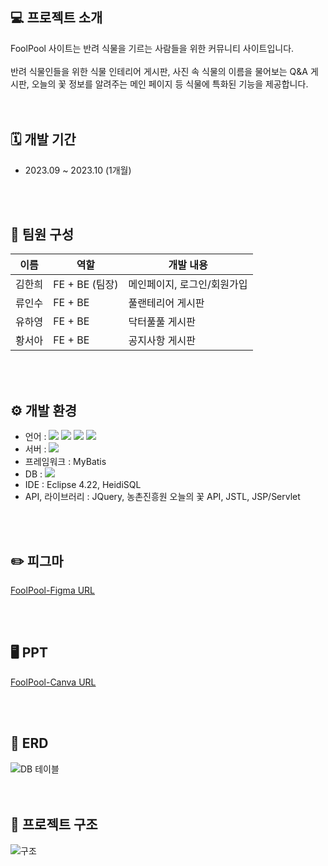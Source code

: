 ## 💻 프로젝트 소개
FoolPool 사이트는 반려 식물을 기르는 사람들을 위한 커뮤니티 사이트입니다.
<br>
<br>
반려 식물인들을 위한 식물 인테리어 게시판, 사진 속 식물의 이름을 물어보는 Q&A 게시판, 오늘의 꽃 정보를 알려주는 메인 페이지 등 식물에 특화된 기능을 제공합니다.
<br>
<br>
<br>

## 🗓️ 개발 기간
* 2023.09 ~ 2023.10 (1개월)
<br>
<br>

## 👥 팀원 구성
|이름|역할|개발 내용|
|---|---|-----|
|김한희|FE + BE (팀장)|메인페이지, 로그인/회원가입|
|류인수|FE + BE|풀랜테리어 게시판|
|유하영|FE + BE|닥터풀풀 게시판|
|황서아|FE + BE|공지사항 게시판|
<br>
<br>

## ⚙ 개발 환경
* 언어 : <img src="https://img.shields.io/badge/Java-007396?style=flat&logo=OpenJDK&logoColor=white"/> <img src="https://img.shields.io/badge/HTML5-E34F26?style=flat&logo=html5&logoColor=white"/> <img src="https://img.shields.io/badge/CSS-1572B6?style=flat&logo=css3&logoColor=white"/> <img src="https://img.shields.io/badge/JavaScript-F7DF1E?style=flat&logo=javascript&logoColor=white"/>
* 서버 : <img src="https://img.shields.io/badge/Apache Tomcat-F8DC75?style=flat&logo=apachetomcat&logoColor=white"/>
* 프레임워크 : MyBatis
* DB : <img src="https://img.shields.io/badge/MariaDB-003545?style=flat&logo=mariadb&logoColor=white">
* IDE : Eclipse 4.22, HeidiSQL
* API, 라이브러리 : JQuery, 농촌진흥원 오늘의 꽃 API, JSTL, JSP/Servlet
<br>
<br>

## ✏️ 피그마
[FoolPool-Figma URL](https://www.figma.com/design/3ZFXkBeGxLrORJAbhd0NoH/FoolPool?node-id=0-1&t=vUsXWV4vNOzGH83G-1)

<br>
<br>

## 🖥️ PPT
[FoolPool-Canva URL](https://www.canva.com/design/DAFxkhDajmI/YckoAZNiO4-pZqAfbU_K_w/edit?utm_content=DAFxkhDajmI&utm_campaign=designshare&utm_medium=link2&utm_source=sharebutton)

<br>
<br>

## 💾 ERD
![DB 테이블](https://github.com/user-attachments/assets/362ccec5-ce81-4237-b359-feadb81ed696)
<br>
<br>
<br>

## 🔧 프로젝트 구조
![구조](https://github.com/user-attachments/assets/8258e2a4-1262-42fe-9df8-29dff5bf6e2b)
<br>
<br>
<br>
